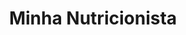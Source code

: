---
layout: post
type: post
title: Minha Nutricionista

description: "Desenvolvimento da landing page Minha Nutricionista da Vale Saúde Sempre utilizando Vue.js."
categories: ['portfolio']
tags: ['Front-end', 'Vue']
type: single
live: "https://nutricionista.valesaudesempre.com.br/"
permalink: /portfolio/:title/
---